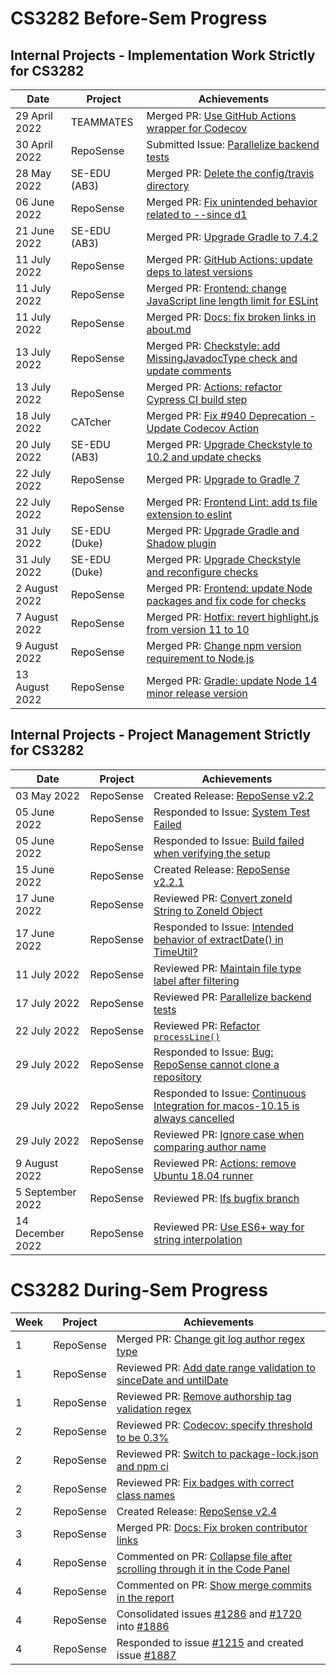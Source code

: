 # CS3282 Before-Sem Progress

## Internal Projects - Implementation Work Strictly for CS3282
| Date            | Project       | Achievements                                                                                                                |
|-----------------|---------------|-----------------------------------------------------------------------------------------------------------------------------|
| 29 April 2022   | TEAMMATES     | Merged PR: [Use GitHub Actions wrapper for Codecov](https://github.com/TEAMMATES/teammates/pull/11769)                      |
| 30 April 2022   | RepoSense     | Submitted Issue: [Parallelize backend tests](https://github.com/reposense/RepoSense/issues/1770)                            |
| 28 May 2022     | SE-EDU (AB3)  | Merged PR: [Delete the config/travis directory](https://github.com/se-edu/addressbook-level3/pull/132)                      |
| 06 June 2022    | RepoSense     | Merged PR: [Fix unintended behavior related to --since d1](https://github.com/reposense/RepoSense/pull/1776)                |
| 21 June 2022    | SE-EDU (AB3)  | Merged PR: [Upgrade Gradle to 7.4.2](https://github.com/se-edu/addressbook-level3/pull/134)                                 |
| 11 July 2022    | RepoSense     | Merged PR: [GitHub Actions: update deps to latest versions](https://github.com/reposense/RepoSense/pull/1763)               |
| 11 July 2022    | RepoSense     | Merged PR: [Frontend: change JavaScript line length limit for ESLint](https://github.com/reposense/RepoSense/pull/1766)     |
| 11 July 2022    | RepoSense     | Merged PR: [Docs: fix broken links in about.md](https://github.com/reposense/RepoSense/pull/1777)                           |
| 13 July 2022    | RepoSense     | Merged PR: [Checkstyle: add MissingJavadocType check and update comments](https://github.com/reposense/RepoSense/pull/1781) |
| 13 July 2022    | RepoSense     | Merged PR: [Actions: refactor Cypress CI build step](https://github.com/reposense/RepoSense/pull/1767)                      |
| 18 July 2022    | CATcher       | Merged PR: [Fix #940 Deprecation - Update Codecov Action](https://github.com/CATcher-org/CATcher/pull/942)                  |
| 20 July 2022    | SE-EDU (AB3)  | Merged PR: [Upgrade Checkstyle to 10.2 and update checks](https://github.com/se-edu/addressbook-level3/pull/133)            |
| 22 July 2022    | RepoSense     | Merged PR: [Upgrade to Gradle 7](https://github.com/reposense/RepoSense/pull/1780)                                          |                            
| 22 July 2022    | RepoSense     | Merged PR: [Frontend Lint: add ts file extension to eslint](https://github.com/reposense/RepoSense/pull/1761)               |
| 31 July 2022    | SE-EDU (Duke) | Merged PR: [Upgrade Gradle and Shadow plugin](https://github.com/se-edu/duke/pull/71)                                       |
| 31 July 2022    | SE-EDU (Duke) | Merged PR: [Upgrade Checkstyle and reconfigure checks](https://github.com/se-edu/duke/pull/69)                              |
| 2 August 2022   | RepoSense     | Merged PR: [Frontend: update Node packages and fix code for checks](https://github.com/reposense/RepoSense/pull/1762)       |
| 7 August 2022   | RepoSense     | Merged PR: [Hotfix: revert highlight.js from version 11 to 10](https://github.com/reposense/RepoSense/pull/1819)            |
| 9 August 2022   | RepoSense     | Merged PR: [Change npm version requirement to Node.js](https://github.com/reposense/RepoSense/pull/1786)                    |
| 13 August 2022  | RepoSense     | Merged PR: [Gradle: update Node 14 minor release version](https://github.com/reposense/RepoSense/pull/1824)                 |

## Internal Projects - Project Management Strictly for CS3282
| Date             | Project   | Achievements                                                                                                                         |
|------------------|-----------|--------------------------------------------------------------------------------------------------------------------------------------|
| 03 May 2022      | RepoSense | Created Release: [RepoSense v2.2](https://github.com/reposense/RepoSense/releases/tag/v2.2)                                          |
| 05 June 2022     | RepoSense | Responded to Issue: [System Test Failed](https://github.com/reposense/RepoSense/issues/1783)                                         | 
| 05 June 2022     | RepoSense | Responded to Issue: [Build failed when verifying the setup](https://github.com/reposense/RepoSense/issues/1782)                      |
| 15 June 2022     | RepoSense | Created Release: [RepoSense v2.2.1](https://github.com/reposense/RepoSense/releases/tag/v2.2.1)                                      |
| 17 June 2022     | RepoSense | Reviewed PR: [Convert zoneId String to ZoneId Object](https://github.com/reposense/RepoSense/pull/1790)                              |
| 17 June 2022     | RepoSense | Responded to Issue: [Intended behavior of extractDate() in TimeUtil?](https://github.com/reposense/RepoSense/issues/1789)            |
| 11 July 2022     | RepoSense | Reviewed PR: [Maintain file type label after filtering](https://github.com/reposense/RepoSense/pull/1804)                            |
| 17 July 2022     | RepoSense | Reviewed PR: [Parallelize backend tests](https://github.com/reposense/RepoSense/pull/1806)                                           |
| 22 July 2022     | RepoSense | Reviewed PR: [Refactor `processLine()`](https://github.com/reposense/RepoSense/pull/1807)                                            |
| 29 July 2022     | RepoSense | Responded to Issue: [Bug: RepoSense cannot clone a repository](https://github.com/reposense/RepoSense/issues/1813)                   |
| 29 July 2022     | RepoSense | Responded to Issue: [Continuous Integration for macos-10.15 is always cancelled](https://github.com/reposense/RepoSense/issues/1817) |
| 29 July 2022     | RepoSense | Reviewed PR: [Ignore case when comparing author name](https://github.com/reposense/RepoSense/pull/1814)                              |
| 9 August 2022    | RepoSense | Reviewed PR: [Actions: remove Ubuntu 18.04 runner](https://github.com/reposense/RepoSense/pull/1823)                                 |
| 5 September 2022 | RepoSense | Reviewed PR: [lfs bugfix branch ](https://github.com/reposense/RepoSense/pull/1826)                                                  | 
| 14 December 2022 | RepoSense | Reviewed PR: [Use ES6+ way for string interpolation](https://github.com/reposense/RepoSense/pull/1845) |

# CS3282 During-Sem Progress
| Week | Project   | Achievements                                                                                                        |
|------|-----------|---------------------------------------------------------------------------------------------------------------------|
| 1    | RepoSense | Merged PR: [Change git log author regex type](https://github.com/reposense/RepoSense/pull/1855)                     |
| 1    | RepoSense | Reviewed PR: [Add date range validation to sinceDate and untilDate](https://github.com/reposense/RepoSense/pull/1850) |
| 1 | RepoSense | Reviewed PR: [Remove authorship tag validation regex](https://github.com/reposense/RepoSense/pull/1857)             |
| 2 | RepoSense | Reviewed PR: [Codecov: specify threshold to be 0.3%](https://github.com/reposense/RepoSense/pull/1859)              |
| 2 | RepoSense | Reviewed PR: [Switch to package-lock.json and npm ci](https://github.com/reposense/RepoSense/pull/1863)             |
| 2 | RepoSense | Reviewed PR: [Fix badges with correct class names](https://github.com/reposense/RepoSense/pull/1864)                |
| 2 | RepoSense | Created Release: [RepoSense v2.4](https://github.com/reposense/RepoSense/releases/tag/v2.4)                         |
| 3 | RepoSense | Merged PR: [Docs: Fix broken contributor links](https://github.com/reposense/RepoSense/pull/1861) |
| 4 | RepoSense | Commented on PR: [Collapse file after scrolling through it in the Code Panel](https://github.com/reposense/RepoSense/pull/1860) |
| 4 | RepoSense | Commented on PR: [Show merge commits in the report](https://github.com/reposense/RepoSense/pull/1882) |
| 4 | RepoSense | Consolidated issues [#1286](https://github.com/reposense/RepoSense/issues/1286) and [#1720](https://github.com/reposense/RepoSense/issues/1720) into [#1886](https://github.com/reposense/RepoSense/issues/1886) |
| 4 | RepoSense | Responded to issue [#1215](https://github.com/reposense/RepoSense/issues/1215) and created issue [#1887](https://github.com/reposense/RepoSense/issues/1887) |